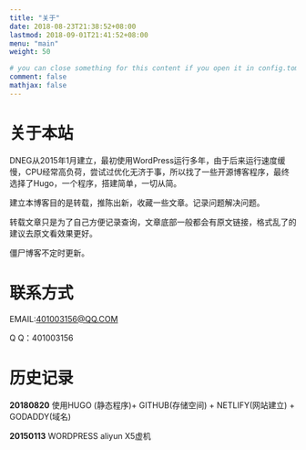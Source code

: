 ```yaml
---
title: "关于"
date: 2018-08-23T21:38:52+08:00
lastmod: 2018-09-01T21:41:52+08:00
menu: "main"
weight: 50

# you can close something for this content if you open it in config.toml.
comment: false
mathjax: false
---
```


# 关于本站

DNEG从2015年1月建立，最初使用WordPress运行多年，由于后来运行速度缓慢，CPU经常高负荷，尝试过优化无济于事，所以找了一些开源博客程序，最终选择了Hugo，一个程序，搭建简单，一切从简。

建立本博客目的是转载，推陈出新，收藏一些文章。记录问题解决问题。

转载文章只是为了自己方便记录查询，文章底部一般都会有原文链接，格式乱了的建议去原文看效果更好。

僵尸博客不定时更新。

# 联系方式

EMAIL:401003156@QQ.COM

Q Q：401003156

# 历史记录

**20180820** 使用HUGO (静态程序)+ GITHUB(存储空间) + NETLIFY(网站建立) + GODADDY(域名)

**20150113** WORDPRESS aliyun X5虚机 